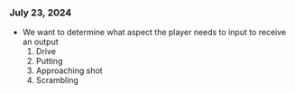 ### July 23, 2024
* We want to determine what aspect the player needs to input to receive an output
    1. Drive
    2. Putting
    3. Approaching shot
    4. Scrambling

